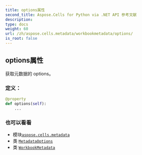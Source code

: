 ```yaml
---
title: options属性
second_title: Aspose.Cells for Python via .NET API 参考文献
description:
type: docs
weight: 60
url: /zh/aspose.cells.metadata/workbookmetadata/options/
is_root: false
---
```

## options属性

获取元数据的 options。
### 定义：
```python
@property
def options(self):
    ...
```

### 也可以看看
* 模块[`aspose.cells.metadata`](../../)
* 类 [`MetadataOptions`](/cells/python-net/zh/aspose.cells.metadata/metadataoptions)
* 类 [`WorkbookMetadata`](/cells/python-net/zh/aspose.cells.metadata/workbookmetadata)
